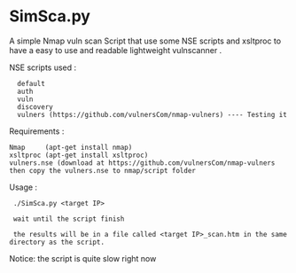 # SimSca.py
A simple Nmap vuln scan Script that use some NSE scripts and xsltproc to have a easy to use and readable lightweight vulnscanner .

NSE scripts used : 
      
      default
      auth
      vuln
      discovery
      vulners (https://github.com/vulnersCom/nmap-vulners) ---- Testing it
      
      
Requirements :  

    Nmap     (apt-get install nmap)
    xsltproc (apt-get install xsltproc)
    vulners.nse (download at https://github.com/vulnersCom/nmap-vulners then copy the vulners.nse to nmap/script folder           
      
      
Usage : 
   
     ./SimSca.py <target IP>
     
     wait until the script finish 
     
     the results will be in a file called <target IP>_scan.htm in the same directory as the script.
 
Notice: the script is quite slow right now 
